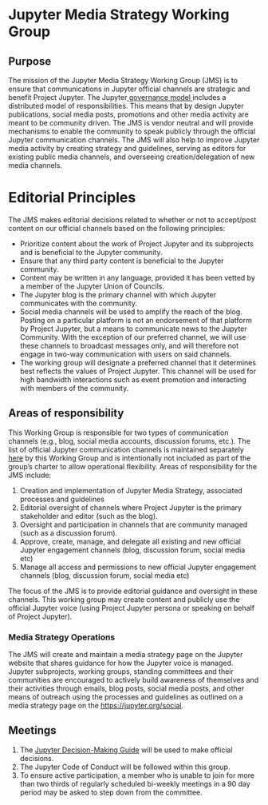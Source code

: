 # Jupyter Media Strategy Working Group

## Purpose

The mission of the Jupyter Media Strategy Working Group (JMS) is to ensure that communications in Jupyter official channels are strategic and benefit Project Jupyter. The Jupyter[ governance model ](https://jupyter.org/governance/standing_committees_and_working_groups.html)includes a distributed model of responsibilities. This means that by design Jupyter publications, social media posts, promotions and other media activity are meant to be community driven. The JMS is vendor neutral and will provide mechanisms to enable the community to speak publicly through the official Jupyter communication channels. The JMS will also help to improve Jupyter media activity by creating strategy and guidelines, serving as editors for existing public media channels, and overseeing creation/delegation of new media channels.

# Editorial Principles

The JMS makes editorial decisions related to whether or not to accept/post content on our official channels based on the following principles:

- Prioritize content about the work of Project Jupyter and its subprojects and is beneficial to the Jupyter community.
- Ensure that any third party content is beneficial to the Jupyter community.
- Content may be written in any language, provided it has been vetted by a member of the Jupyter Union of Councils.
- The Jupyter blog is the primary channel with which Jupyter communicates with the community.
- Social media channels will be used to amplify the reach of the blog. Posting on a particular platform is not an endorsement of that platform by Project Jupyter, but a means to communicate news to the Jupyter Community. With the exception of our preferred channel, we will use these channels to broadcast messages only, and will therefore not engage in two-way communication with users on said channels.
- The working group will designate a preferred channel that it determines best reflects the values of Project Jupyter. This channel will be used for high bandwidth interactions such as event promotion and interacting with members of the community.

## Areas of responsibility

This Working Group is responsible for two types of communication channels (e.g., blog, social media accounts, discussion forums, etc.). The list of official Jupyter communication channels is maintained separately [here](https://jupyter.org/social) by this Working Group and is intentionally not included as part of the group’s charter to allow operational flexibility. Areas of responsibility for the JMS include:

1. Creation and implementation of Jupyter Media Strategy, associated processes and guidelines
2. Editorial oversight of channels where Project Jupyter is the primary stakeholder and editor (such as the blog).
3. Oversight and participation in channels that are community managed (such as a discussion forum).
4. Approve, create, manage, and delegate all existing and new official Jupyter engagement channels (blog, discussion forum, social media etc)
5. Manage all access and permissions to new official Jupyter engagement channels (blog, discussion forum, social media etc)

The focus of the JMS is to provide editorial guidance and oversight in these channels. This working group may create content and publicly use the official Jupyter voice (using Project Jupyter persona or speaking on behalf of Project Jupyter).

### Media Strategy Operations

The JMS will create and maintain a media strategy page on the Jupyter website that shares guidance for how the Jupyter voice is managed. Jupyter subprojects, working groups, standing committees and their communities are encouraged to actively build awareness of themselves and their activities through emails, blog posts, social media posts, and other means of outreach using the processes and guidelines as outlined on a media strategy page on the https://jupyter.org/social.

## Meetings

1. The [Jupyter Decision-Making Guide](https://jupyter.org/governance/decision_making.html) will be used to make official decisions.
2. The Jupyter Code of Conduct will be followed within this group.
3. To ensure active participation, a member who is unable to join for more than two thirds of regularly scheduled bi-weekly meetings in a 90 day period may be asked to step down from the committee.
